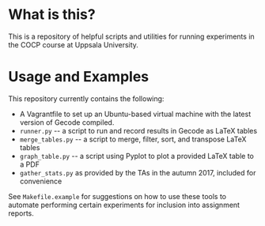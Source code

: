 # What is this?

This is a repository of helpful scripts and utilities for running experiments in the COCP course at Uppsala University.

# Usage and Examples
This repository currently contains the following:

- A Vagrantfile to set up an Ubuntu-based virtual machine with the
  latest version of Gecode compiled.
- `runner.py` -- a script to run and record results in Gecode as LaTeX
  tables
- `merge_tables.py` -- a script to merge, filter, sort, and transpose
  LaTeX tables
- `graph_table.py` -- a script using Pyplot to plot a provided LaTeX
  table to a PDF
- `gather_stats.py` as provided by the TAs in the autumn 2017, included
  for convenience

See `Makefile.example` for suggestions on how to use these tools to
automate performing certain experiments for inclusion into assignment
reports.


